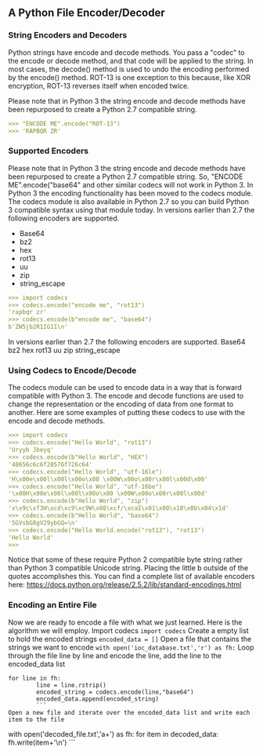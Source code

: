 ## A Python File Encoder/Decoder

### String Encoders and Decoders

Python strings have encode and decode methods. You pass a "codec" to the encode or decode method, and that code will be applied to the string. In most cases, the decode() method is used to undo the encoding performed by the encode() method. ROT-13 is one exception to this because, like XOR encryption, ROT-13 reverses itself when encoded twice.

Please note that in Python 3 the string encode and decode methods have been repurposed to create a Python 2.7 compatible string. 

```markdown
>>> "ENCODE ME".encode("ROT-13")
>>> 'RAPBQR ZR'
```

### Supported Encoders

Please note that in Python 3 the string encode and decode methods have been repurposed to create a Python 2.7 compatible string.
So, "ENCODE ME".encode("base64" and other similar codecs will not work in Python 3. In Python 3 the encoding functionality has been moved to the codecs module. The codecs module is also available in Python 2.7 so you can build Python 3 compatible syntax using that module today.
In versions earlier than 2.7 the following encoders are supported.
- Base64
- bz2
- hex
- rot13
- uu
- zip
- string_escape

```markdown
>>> import codecs
>>> codecs.encode("encode me", "rot13")
'rapbqr zr'
>>> codecs.encode(b"encode me", "base64")
b'ZW5jb2R1IG11\n'
```
In versions earlier than 2.7 the following encoders are supported.
Base64
bz2
hex
rot13
uu
zip
string_escape

### Using Codecs to Encode/Decode

The codecs module can be used to encode data in a way that is forward compatible with Python 3. The encode and decode functions are used to change the representation or the encoding of data from one format to another. Here are some examples of putting these codecs to use with the encode and decode methods. 

```markdown
>>> import codecs
>>> codecs.encode("Hello World", "rot13")
'Uryyb Jbeyq'
>>> codecs.encode(b"Hello World", "HEX")
'48656c6c6f20576f726c64'
>>> codecs.encode("Hello World", "utf-16le")
'H\x00e\x00l\x00l\x00o\x00 \x00W\x00o\x00r\x00l\x00d\x00'
>>> codecs.encode("Hello World", "utf-16be")
'\x00H\x00e\x00l\x00l\x00o\x00 \x00W\x00o\x00r\x00l\x00d'
>>> codecs.encode(b"Hello World", "zip")
'x\x9c\xf3H\xcd\xc9\xc9W\x08\xcf/\xcaI\x01\x00\x18\x0b\x04\x1d'
>>> codecs.encode(b"Hello World", "base64")
'SGVsbG8gV29ybGQ=\n'
>>> codecs.encode("Hello World.encode("rot13"), "rot13")
'Hello World'
>>>
```
Notice that some of these require Python 2 compatible byte string rather than Python 3 compatible Unicode string. Placing the little b outside of the quotes accomplishes this. You can find a complete list of available encoders here: https://docs.python.org/release/2.5.2/lib/standard-encodings.html

### Encoding an Entire File
Now we are ready to encode a file with what we just learned. Here is the algorithm we will employ.
Import codecs
```import codecs```
Create a empty list to hold the encoded strings
```encoded_data = []```
Open a file that contains the strings we want to encode
```with open('ioc_database.txt','r') as fh:```
Loop through the file line by line and encode the line, add the line to the encoded_data list
```
for line in fh:
        line = line.rstrip()
        encoded_string = codecs.encode(line,"base64")
        encoded_data.append(encoded_string)
        ```
Open a new file and iterate over the encoded_data list and write each item to the file
```
with open('decoded_file.txt','a+') as fh:
    for item in decoded_data:
        fh.write(item+'\n')
        ```
